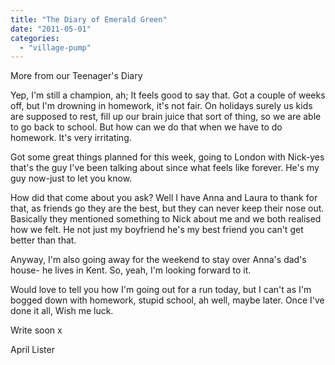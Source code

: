 ```yaml
---
title: "The Diary of Emerald Green"
date: "2011-05-01"
categories: 
  - "village-pump"
---
```


More from our Teenager's Diary

Yep, I'm still a champion, ah; It feels good to say that. Got a couple of weeks off, but I'm drowning in homework, it's not fair. On holidays surely us kids are supposed to rest, fill up our brain juice that sort of thing, so we are able to go back to school. But how can we do that when we have to do homework. It's very irritating.

Got some great things planned for this week, going to London with Nick-yes that's the guy I've been talking about since what feels like forever. He's my guy now-just to let you know.

How did that come about you ask? Well I have Anna and Laura to thank for that, as friends go they are the best, but they can never keep their nose out. Basically they mentioned something to Nick about me and we both realised how we felt. He not just my boyfriend he's my best friend you can't get better than that.

Anyway, I'm also going away for the weekend to stay over Anna's dad's house- he lives in Kent. So, yeah, I'm looking forward to it.

Would love to tell you how I'm going out for a run today, but I can't as I'm bogged down with homework, stupid school, ah well, maybe later. Once I've done it all, Wish me luck.

Write soon x

April Lister
